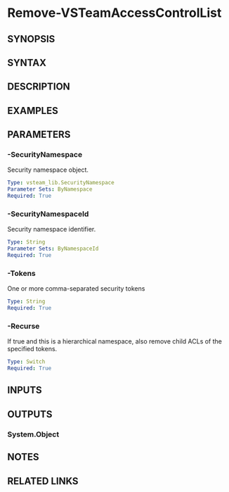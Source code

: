 <!-- #include "./common/header.md" -->

# Remove-VSTeamAccessControlList

## SYNOPSIS

<!-- #include "./synopsis/Remove-VSTeamAccessControlList.md" -->

## SYNTAX

## DESCRIPTION

<!-- #include "./synopsis/Remove-VSTeamAccessControlList.md" -->

## EXAMPLES

## PARAMETERS

### -SecurityNamespace

Security namespace object.

```yaml
Type: vsteam_lib.SecurityNamespace
Parameter Sets: ByNamespace
Required: True
```

### -SecurityNamespaceId

Security namespace identifier.

```yaml
Type: String
Parameter Sets: ByNamespaceId
Required: True
```

### -Tokens

One or more comma-separated security tokens

```yaml
Type: String
Required: True
```

### -Recurse

If true and this is a hierarchical namespace, also remove child ACLs of the specified tokens.

```yaml
Type: Switch
Required: True
```

## INPUTS

## OUTPUTS

### System.Object

## NOTES

## RELATED LINKS
